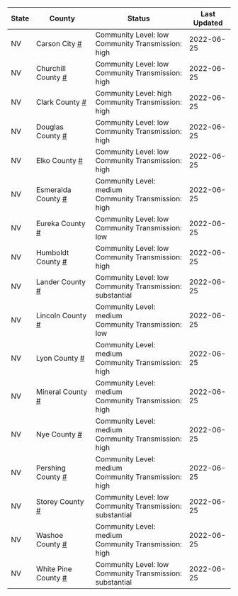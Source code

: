 State | County | Status | Last Updated
--- | --- | --- | --- 
NV | Carson City <a href="#carson_city">#</a> | <a name="carson_city"></a>Community Level: low<br/>Community Transmission: high | 2022-06-25
NV | Churchill County <a href="#churchill_county">#</a> | <a name="churchill_county"></a>Community Level: low<br/>Community Transmission: high | 2022-06-25
NV | Clark County <a href="#clark_county">#</a> | <a name="clark_county"></a>Community Level: high<br/>Community Transmission: high | 2022-06-25
NV | Douglas County <a href="#douglas_county">#</a> | <a name="douglas_county"></a>Community Level: low<br/>Community Transmission: high | 2022-06-25
NV | Elko County <a href="#elko_county">#</a> | <a name="elko_county"></a>Community Level: low<br/>Community Transmission: high | 2022-06-25
NV | Esmeralda County <a href="#esmeralda_county">#</a> | <a name="esmeralda_county"></a>Community Level: medium<br/>Community Transmission: high | 2022-06-25
NV | Eureka County <a href="#eureka_county">#</a> | <a name="eureka_county"></a>Community Level: low<br/>Community Transmission: low | 2022-06-25
NV | Humboldt County <a href="#humboldt_county">#</a> | <a name="humboldt_county"></a>Community Level: low<br/>Community Transmission: high | 2022-06-25
NV | Lander County <a href="#lander_county">#</a> | <a name="lander_county"></a>Community Level: low<br/>Community Transmission: substantial | 2022-06-25
NV | Lincoln County <a href="#lincoln_county">#</a> | <a name="lincoln_county"></a>Community Level: medium<br/>Community Transmission: low | 2022-06-25
NV | Lyon County <a href="#lyon_county">#</a> | <a name="lyon_county"></a>Community Level: medium<br/>Community Transmission: high | 2022-06-25
NV | Mineral County <a href="#mineral_county">#</a> | <a name="mineral_county"></a>Community Level: medium<br/>Community Transmission: high | 2022-06-25
NV | Nye County <a href="#nye_county">#</a> | <a name="nye_county"></a>Community Level: medium<br/>Community Transmission: high | 2022-06-25
NV | Pershing County <a href="#pershing_county">#</a> | <a name="pershing_county"></a>Community Level: medium<br/>Community Transmission: high | 2022-06-25
NV | Storey County <a href="#storey_county">#</a> | <a name="storey_county"></a>Community Level: low<br/>Community Transmission: substantial | 2022-06-25
NV | Washoe County <a href="#washoe_county">#</a> | <a name="washoe_county"></a>Community Level: medium<br/>Community Transmission: high | 2022-06-25
NV | White Pine County <a href="#white_pine_county">#</a> | <a name="white_pine_county"></a>Community Level: low<br/>Community Transmission: substantial | 2022-06-25
